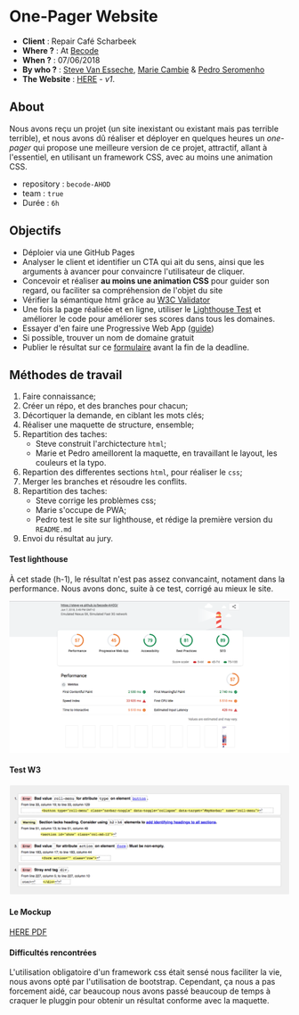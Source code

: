 # One-Pager Website

- **Client** : Repair Café Scharbeek 
- **Where ?** : At [Becode](https://github.com/becodeorg/)
- **When ?** :  07/06/2018
- **By who ?** : [Steve Van Esseche](https://github.com/Steve-VE), [Marie Cambie](https://github.com/mcambie) & [Pedro Seromenho](https://github.com/pedroseromenho/)
- **The Website** : [HERE](https://steve-ve.github.io/becode-AHOD/) - *v1*.

## About

Nous avons reçu un projet (un site inexistant ou existant mais pas terrible terrible), et nous avons dû réaliser et déployer en quelques heures un *one-pager* qui propose une meilleure version de ce projet, attractif, allant à l'essentiel, en utilisant un framework CSS, avec au moins une animation CSS.

- repository : `becode-AHOD`
- team : `true`
- Durée : `6h`

## Objectifs

- Déploier via une GitHub Pages
- Analyser le client et identifier un CTA qui ait du sens, ainsi que les arguments à avancer pour convaincre l'utilisateur de cliquer.
- Concevoir et réaliser **au moins une animation CSS** pour guider son regard, ou faciliter sa compréhension de l'objet du site
- Vérifier la sémantique html grâce au [W3C Validator](https://validator.w3.org/)
- Une fois la page réalisée et en ligne, utiliser le [Lighthouse Test](https://developers.google.com/web/tools/lighthouse/) et améliorer le code pour améliorer ses scores dans tous les domaines.
- Essayer d'en faire une Progressive Web App ([guide](https://dev.to/pixeline/the-easy-way-to-turn-a-website-into-a-progressive-web-app-77g))
- Si possible, trouver un nom de domaine gratuit
- Publier le résultat sur ce [formulaire](https://goo.gl/forms/Z544Q93eqeNdfZHI3) avant la fin de la deadline.

## Méthodes de travail

1. Faire connaissance;
2. Créer un répo, et des branches pour chacun;
3. Décortiquer la demande, en ciblant les mots clés;
4. Réaliser une maquette de structure, ensemble;
5. Repartition des taches:
    - Steve construit l'archictecture `html`;
    - Marie et Pedro ameillorent la maquette, en travaillant le layout, les couleurs et la typo.
6. Repartion des differentes sections `html`, pour réaliser le `css`;
7. Merger les branches et résoudre les conflits.
8. Repartition des taches:
    - Steve corrige les problèmes css;
    - Marie s'occupe de PWA;
    - Pedro test le site sur lighthouse, et rédige la première version du `README.md`
9. Envoi du résultat au jury.    


#### Test lighthouse

À cet stade (h-1), le résultat n'est pas assez convancaint, notament dans la performance. Nous avons donc, suite à ce test, corrigé au mieux le site.

![lighthouse](lighthouse.png)


#### Test W3

![w3](w3.png)


#### Le Mockup

[HERE PDF](mockup.pdf)


#### Difficultés rencontrées

L'utilisation obligatoire d'un framework css était sensé nous faciliter la vie, nous avons opté par l'utilisation de bootstrap. Cependant, ça nous a pas forcement aidé, car beaucoup nous avons passé beaucoup de temps à craquer le pluggin pour obtenir un résultat conforme avec la maquette.
